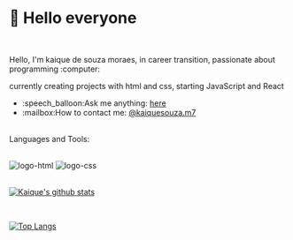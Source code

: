 <h1>👋 Hello everyone</h1>
<br>

 <p>Hello, I'm kaique de souza moraes, in career transition, passionate about programming :computer: </p>
 <p>currently creating projects with html and css, starting JavaScript and React</p>


<ul align="left">
<li>:speech_balloon:Ask me anything: <a href="https://www.linkedin.com/in/kaique-de-souza-moraes/" target="blank">here</a></li>
<li>:mailbox:How to contact me: <a href="https://www.instagram.com/kaiquesouza.m7/ target="blank">@kaiquesouza.m7</a></li>
</ul>

<p align="left">
 <br />
 Languages and Tools:
 </p>
<br />

<div display="inline">
<img src="https://img.shields.io/badge/HTML5-E34F26?style=for-the-badge&logo=html5&logoColor=white" alt="logo-html" />
<img src="https://img.shields.io/badge/CSS3-1572B6?style=for-the-badge&logo=css3&logoColor=white" alt="logo-css" />
</div>

<br>

[![Kaique's github stats](https://github-readme-stats.vercel.app/api?username=KaiqueSouzaM&show_icons=true&theme=buefy)](https://github.com/rodolfomori/github-readme-stats)

<br />

[![Top Langs](https://github-readme-stats.vercel.app/api/top-langs/?username=KaiqueSouzaM&layout=compact&show_icons=true&theme=buefy)](https://github.com/rodolfomori/github-readme-stats)
